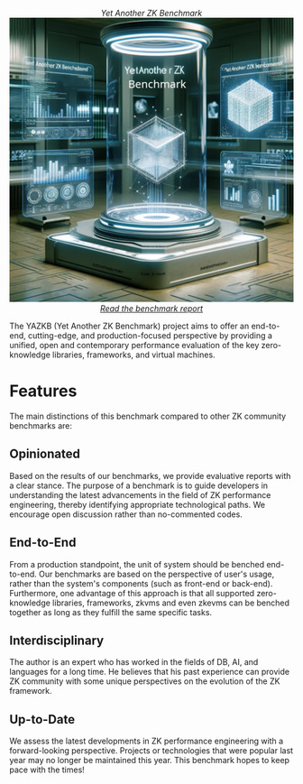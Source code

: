 <p align="center">
  <em>Yet Another ZK Benchmark</em>
  <img src="project/yazkb.webp" alt="yazkb">
  <br>
  <a href="https://mjzk.xyz/yazkb/"><em>Read the benchmark report</em></a>
</p>

The YAZKB (Yet Another ZK Benchmark) project aims to offer an end-to-end, cutting-edge, and production-focused perspective by providing a unified, open and contemporary performance evaluation of the key zero-knowledge libraries, frameworks, and virtual machines.

# Features

The main distinctions of this benchmark compared to other ZK community benchmarks are:

## Opinionated

Based on the results of our benchmarks, we provide evaluative reports with a clear stance. The purpose of a benchmark is to guide developers in understanding the latest advancements in the field of ZK performance engineering, thereby identifying appropriate technological paths. We encourage open discussion rather than no-commented codes.

## End-to-End

From a production standpoint, the unit of system should be benched end-to-end. Our benchmarks are based on the perspective of user's usage, rather than the system's components (such as front-end or back-end). Furthermore, one advantage of this approach is that all supported zero-knowledge libraries, frameworks, zkvms and even zkevms can be benched together as long as they fulfill the same specific tasks.

## Interdisciplinary

The author is an expert who has worked in the fields of DB, AI, and languages for a long time. He believes that his past experience can provide ZK community with some unique perspectives on the evolution of the ZK framework.

## Up-to-Date

We assess the latest developments in ZK performance engineering with a forward-looking perspective. Projects or technologies that were popular last year may no longer be maintained this year. This benchmark hopes to keep pace with the times!

